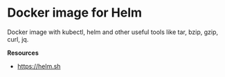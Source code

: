 # Docker image for Helm

Docker image with kubectl, helm and other useful tools like tar, bzip, gzip, curl, jq.

**Resources**

- <https://helm.sh>